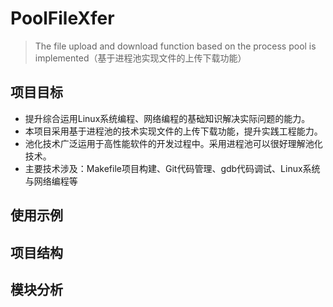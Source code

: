 # PoolFileXfer
> The file upload and download function based on the process pool is implemented（基于进程池实现文件的上传下载功能） 

## 项目目标
- 提升综合运用Linux系统编程、网络编程的基础知识解决实际问题的能力。
- 本项目采用基于进程池的技术实现文件的上传下载功能，提升实践工程能力。
- 池化技术广泛运用于高性能软件的开发过程中。采用进程池可以很好理解池化技术。
- 主要技术涉及：Makefile项目构建、Git代码管理、gdb代码调试、Linux系统与网络编程等

## 使用示例


## 项目结构


## 模块分析



